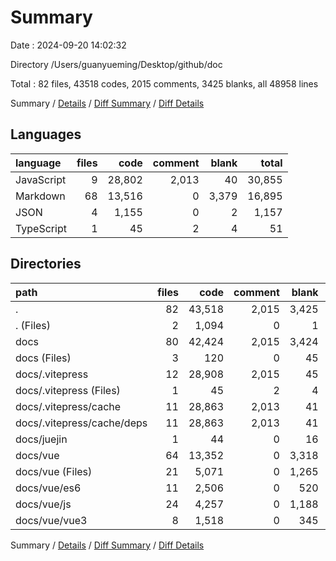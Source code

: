 # Summary

Date : 2024-09-20 14:02:32

Directory /Users/guanyueming/Desktop/github/doc

Total : 82 files,  43518 codes, 2015 comments, 3425 blanks, all 48958 lines

Summary / [Details](details.md) / [Diff Summary](diff.md) / [Diff Details](diff-details.md)

## Languages
| language | files | code | comment | blank | total |
| :--- | ---: | ---: | ---: | ---: | ---: |
| JavaScript | 9 | 28,802 | 2,013 | 40 | 30,855 |
| Markdown | 68 | 13,516 | 0 | 3,379 | 16,895 |
| JSON | 4 | 1,155 | 0 | 2 | 1,157 |
| TypeScript | 1 | 45 | 2 | 4 | 51 |

## Directories
| path | files | code | comment | blank | total |
| :--- | ---: | ---: | ---: | ---: | ---: |
| . | 82 | 43,518 | 2,015 | 3,425 | 48,958 |
| . (Files) | 2 | 1,094 | 0 | 1 | 1,095 |
| docs | 80 | 42,424 | 2,015 | 3,424 | 47,863 |
| docs (Files) | 3 | 120 | 0 | 45 | 165 |
| docs/.vitepress | 12 | 28,908 | 2,015 | 45 | 30,968 |
| docs/.vitepress (Files) | 1 | 45 | 2 | 4 | 51 |
| docs/.vitepress/cache | 11 | 28,863 | 2,013 | 41 | 30,917 |
| docs/.vitepress/cache/deps | 11 | 28,863 | 2,013 | 41 | 30,917 |
| docs/juejin | 1 | 44 | 0 | 16 | 60 |
| docs/vue | 64 | 13,352 | 0 | 3,318 | 16,670 |
| docs/vue (Files) | 21 | 5,071 | 0 | 1,265 | 6,336 |
| docs/vue/es6 | 11 | 2,506 | 0 | 520 | 3,026 |
| docs/vue/js | 24 | 4,257 | 0 | 1,188 | 5,445 |
| docs/vue/vue3 | 8 | 1,518 | 0 | 345 | 1,863 |

Summary / [Details](details.md) / [Diff Summary](diff.md) / [Diff Details](diff-details.md)